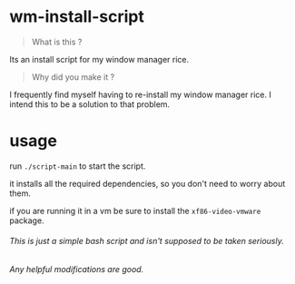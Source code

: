 # wm-install-script

> What is this ?

Its an install script for my window manager rice. 

> Why did you make it ?

I frequently find myself having to re-install my window manager rice.
I intend this to be a solution to that problem.

# usage

run ``./script-main`` to start the script.

it installs all the required dependencies, so you don't need to worry about them.

if you are running it in a vm be sure to install the ``xf86-video-vmware`` package.

###### This is just a simple bash script and isn't supposed to be taken seriously.
###### Any helpful modifications are good. 
